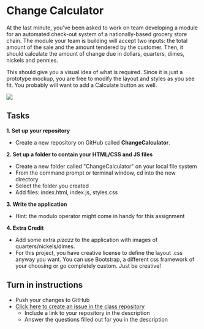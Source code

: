 # Change Calculator

At the last minute, you've been asked to work on team developing a module for an automated check-out system of a nationally-based grocery store chain. The module your team is building will accept two inputs: the total amount of the sale and the amount tendered by the customer. Then, it should calculate the amount of change due in dollars, quarters, dimes, nickels and pennies.

This should give you a visual idea of what is required. Since it is just a prototype mockup, you are free to modify the layout and styles as you see fit. You probably will want to add a Calculate button as well.

<img src="http://i.imgur.com/1jKogI1.png" />

## Tasks

**1. Set up your repository**
* Create a new repository on GitHub called **ChangeCalculator**.

**2. Set up a folder to contain your HTML/CSS and JS files**
* Create a new folder called "ChangeCalculator" on your local file system
* From the command prompt or terminal window, cd into the new directory 
* Select the folder you created
* Add files: index.html, index.js, styles.css

**3. Write the application**
* Hint: the modulo operator might come in handy for this assignment

**4. Extra Credit**
* Add some extra *pizazz* to the application with images of quarters/nickels/dimes.
* For this project, you have creative license to define the layout .css anyway you want. You can use Bootstrap, a different css framework of your choosing or go completely custom. Just be creative!


## Turn in instructions

* Push your changes to GitHub 
* [Click here to create an issue in the class repository](https://www.github.com/OriginCodeAcademy/Cohort11/issues/new?title=ChangeCalculator&body=1.%20Where%20can%20I%20find%20your%20repository%3F%20(Paste%20the%20url%20of%20your%20repository%20below)%0A%0A2.%20What%20was%20your%20biggest%20success%20in%20this%20application%3F%0A%0A3.%20What%20extras%20did%20you%20add%20to%20this%20project%3F%0A%0A4.%20What%20was%20the%20hardest%20part%20for%20you%20with%20this%20project%3F)
	* Include a link to your repository in the description
	* Answer the questions filled out for you in the description

